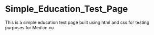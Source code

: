 # Simple_Education_Test_Page
This is a simple education test page built using html and css for testing purposes for Median.co
